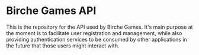 # Birche Games API

This is the repository for the API used by Birche Games. It's main purpose at the moment is to facilitate user registration and management, while also providing authentication services to be consumed by other applications in the future that those users might interact with.